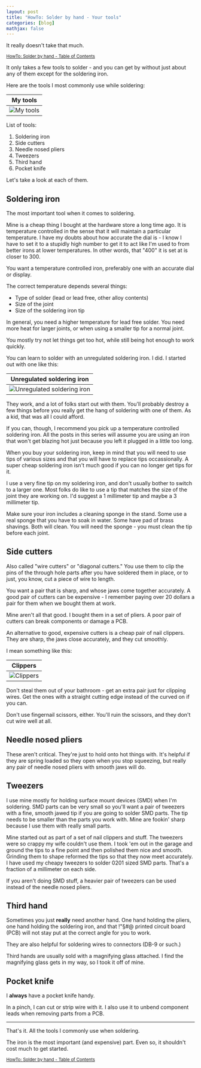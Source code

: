 ```yaml
---
layout: post
title: "HowTo: Solder by hand - Your tools"
categories: [blog]
mathjax: false
---
```

It really doesn't take that much.

<sub>[HowTo: Solder by hand - Table of Contents](howtosolder-toc)</sub>

It only takes a few tools to solder - and you can get by without just about any of them except for the soldering iron.

Here are the tools I most commonly use while soldering:

|My tools|
|--------|
|![My tools](/assets/2020-02-02-howtosolder-3tools/tools.jpg)|

List of tools:

1. Soldering iron
2. Side cutters
3. Needle nosed pliers
4. Tweezers
5. Third hand
6. Pocket knife

Let's take a look at each of them.

## Soldering iron

The most important tool when it comes to soldering.

Mine is a cheap thing I bought at the hardware store a long time ago.  It is temperature controlled in the sense that it will maintain a particular temperature.  I have my doubts about how accurate the dial is - I know I have to set it to a stupidly high number to get it to act like I'm used to from better irons at lower temperatures.  In other words, that "400" it is set at is closer to 300.

You want a temperature controlled iron, preferably one with an accurate dial or display.  

The correct temperature depends several things:

- Type of solder (lead or lead free, other alloy contents)
- Size of the joint 
- Size of the soldering iron tip

In general, you need a higher temperature for lead free solder.  You need more heat for larger joints, or when using a smaller tip for a normal joint.

You mostly try not let things get too hot, while still being hot enough to work quickly.

You can learn to solder with an unregulated soldering iron.  I did.  I started out with one like this:

|Unregulated soldering iron|
|--------|
|![Unregulated soldering iron](/assets/2020-02-02-howtosolder-3tools/unregulatediron.jpg)|

They work, and a lot of folks start out with them.  You'll probably destroy a few things before you really get the hang of soldering with one of them.  As a kid, that was all I could afford.

If you can, though, I recommend you pick up a temperature controlled soldering iron.  All the posts in this series will assume you are using an iron that won't get blazing hot just because you left it plugged in a little too long.

When you buy your soldering iron, keep in mind that you will need to use tips of various sizes and that you will have to replace tips occassionally.  A super cheap soldering iron isn't much good if you can no longer get tips for it.

I use a very fine tip on my soldering iron, and don't usually bother to switch to a larger one.  Most folks do like to use a tip that matches the size of the joint they are working on.  I'd suggest a 1 millimeter tip and maybe a 3 millimeter tip.

Make sure your iron includes a cleaning sponge in the stand.  Some use a real sponge that you have to soak in water.  Some have  pad of brass shavings.  Both will clean.  You will need the sponge - you must clean the tip before each joint.

## Side cutters

Also called "wire cutters" or "diagonal cutters."  You use them to clip the pins of the through hole parts after you have soldered them in place, or to just, you know, cut a piece of wire to length.

You want a pair that is sharp, and whose jaws come together accurately.  A good pair of cutters can be expensive - I remember paying over 20 dollars a pair for them when we bought them at work.

Mine aren't all that good.  I bought them in a set of pliers.  A poor pair of cutters can break components or damage a PCB.

An alternative to good, expensive cutters is a cheap pair of nail clippers.  They are sharp, the jaws close accurately, and they cut smoothly.

I mean something like this:

|Clippers|
|--------|
|![Clippers](/assets/2020-02-02-howtosolder-3tools/clippers.jpg)|

Don't steal them out of your bathroom - get an extra pair just for clipping wires.  Get the ones with a straight cutting edge instead of the curved on if you can.

Don't use fingernail scissors, either.  You'll ruin the scissors, and they don't cut wire well at all.

## Needle nosed pliers

These aren't critical.  They're just to hold onto hot things with.  It's helpful if they are spring loaded so they open when you stop squeezing, but really any pair of needle nosed pliers with smooth jaws will do.

## Tweezers

I use mine mostly for holding surface mount devices (SMD) when I'm soldering.  SMD parts can be very small so you'll want a pair of tweezers with a fine, smooth jawed tip if you are going to solder SMD parts.  The tip needs to be smaller than the parts you work with.  Mine are fookin' sharp because I use them with really small parts.

Mine started out as part of a set of nail clippers and stuff.  The tweezers were so crappy my wife couldn't use them.  I took 'em out in the garage and ground the tips to a fine point and then polished them nice and smooth.  Grinding them to shape reformed the tips so that they now meet accurately.  I have used my cheapy tweezers to solder 0201 sized SMD parts.  That's a fraction of a millimeter on each side.

If you aren't doing SMD stuff, a heavier pair of tweezers can be used instead of the needle nosed pliers.

## Third hand

Sometimes you just **really** need another hand.  One hand holding the pliers, one hand holding the soldering iron, and that !"$§$#@ printed circuit board (PCB) will not stay put at the correct angle for you to work.

They are also helpful for soldering wires to connectors (DB-9 or such.)

Third hands are usually sold with a magnifying glass attached.  I find the magnifying glass gets in my way, so I took it off of mine.

## Pocket knife

I **always** have a pocket knife handy.

In a pinch, I can cut or strip wire with it.  I also use it to unbend component leads when removing parts from a PCB.

-----------------------

That's it.  All the tools I commonly use when soldering.

The iron is the most important (and expensive) part.  Even so, it shouldn't cost much to get started.




<sub>[HowTo: Solder by hand - Table of Contents](howtosolder-toc)</sub>
